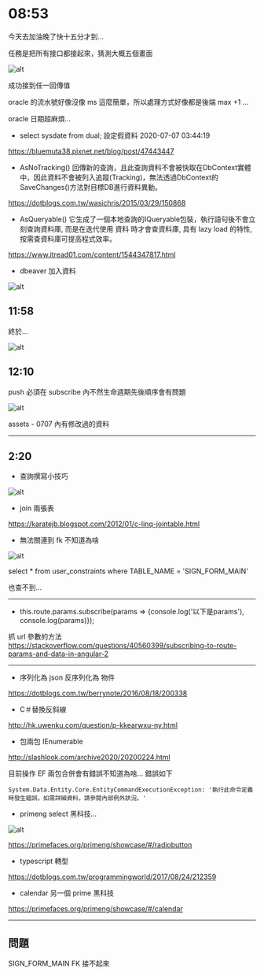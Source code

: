 # 08:53

今天去加油晚了快十五分才到...

任務是把所有接口都接起來，猜測大概五個畫面

![alt](/sinda-notes/img/success.png)

成功接到任一回傳值

oracle 的流水號好像沒像 ms 這麼簡單，所以處理方式好像都是後端 max +1 ...

oracle 日期超麻煩...

* select sysdate from dual;  設定假資料 2020-07-07 03:44:19

<https://bluemuta38.pixnet.net/blog/post/47443447>

* AsNoTracking() 回傳新的查詢，且此查詢資料不會被快取在DbContext實體中，因此資料不會被列入追蹤(Tracking)，無法透過DbContext的SaveChanges()方法對目標DB進行資料異動。

<https://dotblogs.com.tw/wasichris/2015/03/29/150868>

* AsQueryable() 它生成了一個本地查詢的IQueryable包裝，執行語句後不會立刻查詢資料庫, 而是在迭代使用 資料 時才會查資料庫, 具有 lazy load 的特性, 按需查資料庫可提高程式效率。

<https://www.itread01.com/content/1544347817.html>

* dbeaver 加入資料

![alt](/sinda-notes/img/dbeaveradddata.png)

## 11:58

終於...

![alt](/sinda-notes/img/apireallyhavedata.png)

## 12:10

push 必須在 subscribe 內不然生命週期先後順序會有問題

![alt](/sinda-notes/img/apiviewreallydata.png)

assets - 0707 內有修改過的資料

---

## 2:20

* 查詢撰寫小技巧

![alt](/sinda-notes/img/tiponquery.png)

* join 兩張表

<https://karatejb.blogspot.com/2012/01/c-linq-jointable.html>

* 無法關連到 fk 不知道為啥

![alt](/sinda-notes/img/FKcanotUsed.png)

select   *   from user_constraints where TABLE_NAME = 'SIGN_FORM_MAIN'

也查不到...

---

* this.route.params.subscribe(params => {console.log('以下是params'), console.log(params)});

抓 url 參數的方法 <https://stackoverflow.com/questions/40560399/subscribing-to-route-params-and-data-in-angular-2>

---

* 序列化為 json 反序列化為 物件

<https://dotblogs.com.tw/berrynote/2016/08/18/200338>

* C＃替換反斜線

<http://hk.uwenku.com/question/p-kkearwxu-ny.html>

* 包兩包 IEnumerable

<http://slashlook.com/archive2020/20200224.html>

目前操作 EF 兩包合併會有錯誤不知道為啥... 錯誤如下

`System.Data.Entity.Core.EntityCommandExecutionException: '執行此命令定義時發生錯誤。如需詳細資料，請參閱內部例外狀況。'`

* primeng select 黑科技...

![alt](/sinda-notes/img/radiobuttonPrime.png)

<https://primefaces.org/primeng/showcase/#/radiobutton>

* typescript 轉型

<https://dotblogs.com.tw/programmingworld/2017/08/24/212359>

* calendar 另一個 prime 黑科技

<https://primefaces.org/primeng/showcase/#/calendar>

---

## 問題

SIGN_FORM_MAIN FK 接不起來


